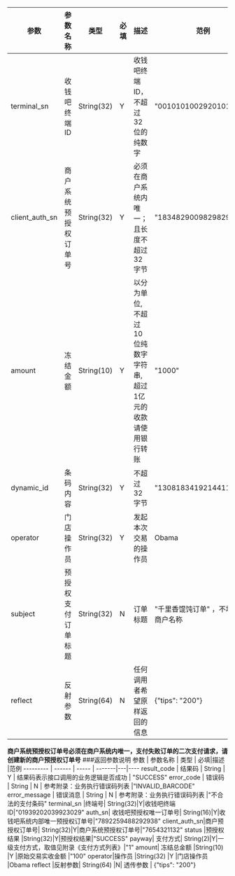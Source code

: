 参数 | 参数名称 | 类型 | 必填|描述 |范例
--------- | ------ | ----- | -------|---|-------------------
terminal_sn | 收钱吧终端ID |String(32)|Y|收钱吧终端ID，不超过32位的纯数字|\"00101010029201012912\"
client_auth_sn |商户系统预授权订单号  | String(32)|Y | 必须在商户系统内唯一；且长度不超过32字节|"18348290098298292838"
amount | 冻结金额 |String(10) |Y |以分为单位,不超过10位纯数字字符串,超过1亿元的收款请使用银行转账 |"1000"
dynamic_id | 条码内容 |String(32) |Y | 不超过32字节|"130818341921441147"
operator |门店操作员  |String(32) |Y|发起本次交易的操作员 | Obama
subject |预授权支付订单标题  |String(32) |N|订单标题 | "千里香馄饨订单" ，不填默认商户名称 
reflect  |反射参数  |String(64) |N|任何调用者希望原样返回的信息 | {"tips": "200"}
 
**商户系统预授权订单号必须在商户系统内唯一，支付失败订单的二次支付请求，请创建新的商户预授权订单号**
###返回参数说明
参数 | 参数名称 | 类型 | 必填|描述 |范例
--------- | ------ | ----- | -------|---|----
result\_code | 结果码 | String | Y | 结果码表示接口调用的业务逻辑是否成功 | "SUCCESS"
error\_code | 错误码 | String | N | 参考附录：业务执行错误码列表 |"INVALID_BARCODE"
error\_message | 错误消息 | String | N | 参考附录：业务执行错误码列表 |"不合法的支付条码"
terminal_sn |终端号|   String(32)|Y|收钱吧终端ID|"01939202039923029"
auth_sn| 收钱吧预授权唯一订单号|   String(16)|Y|收钱吧系统内部唯一预授权订单号|"7892259488292938"
client_auth_sn|商户预授权订单号|    String(32)|Y|商户系统预授权订单号|"7654321132"
status    |预授权结果   |String(32)|Y|预授权结果|"SUCCESS"
payway| 支付方式|   String(2)|Y|一级支付方式，取值见附录《支付方式列表》|"1"
amount| 冻结总金额 |String(10) |Y |原始交易实收金额 |"100"
operator|操作员    |String(32) |Y  |门店操作员  |Obama
reflect |反射参数|  String(64)  |N| 透传参数    | {"tips": "200"}